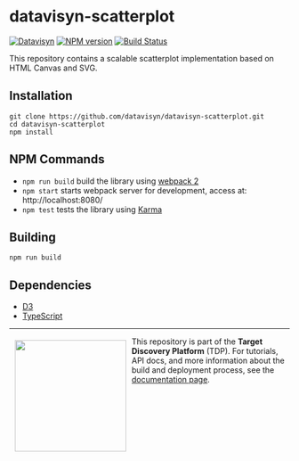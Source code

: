 datavisyn-scatterplot 
===========
[![Datavisyn][datavisyn-image]][datavisyn-url] [![NPM version][npm-image]][npm-url] [![Build Status][circleci-image]][circleci-url]

This repository contains a scalable scatterplot implementation based on HTML Canvas and SVG. 

Installation
------------

```
git clone https://github.com/datavisyn/datavisyn-scatterplot.git
cd datavisyn-scatterplot
npm install
```

NPM Commands
------------

 * `npm run build` build the library using [webpack 2](http://webpack.github.io/)
 * `npm start` starts webpack server for development, access at: http://localhost:8080/
 * `npm test` tests the library using [Karma](http://karma-runner.github.io/)
 
 
Building
--------

```
npm run build
```


Dependencies
------------
 * [D3](https://github.com/d3/d3)
 * [TypeScript](http://www.typescriptlang.org/)
 
 
 ***
<a href="https://www.datavisyn.io"><img src="https://www.datavisyn.io/img/logos/datavisyn-logo.png" align="left" width="200px" hspace="10" vspace="6"></a>
This repository is part of the **Target Discovery Platform** (TDP). For tutorials, API docs, and more information about the build and deployment process, see the [documentation page](https://wiki.datavisyn.io).

 
[datavisyn-image]: https://img.shields.io/badge/datavisyn-plugin-F47D20.svg
[datavisyn-url]: http://datavisyn.io
[npm-image]: https://badge.fury.io/js/datavisyn-scatterplot.svg
[npm-url]: https://npmjs.org/package/datavisyn-scatterplot
[circleci-image]: https://circleci.com/gh/datavisyn/datavisyn-scatterplot.svg?style=shield
[circleci-url]: https://circleci.com/gh/datavisyn/datavisyn-scatterplot

